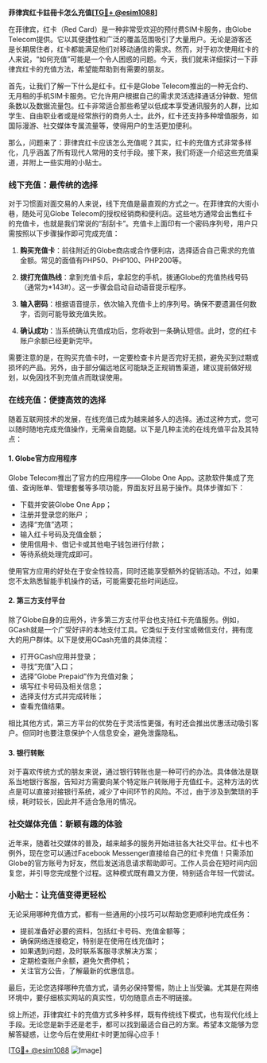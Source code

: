 **菲律宾红卡註冊卡怎么充值[[TG💪+ @esim1088](https://t.me/s/esim1088)]**

在菲律宾，红卡（Red Card）是一种非常受欢迎的预付费SIM卡服务，由Globe Telecom提供。它以其便捷性和广泛的覆盖范围吸引了大量用户。无论是游客还是长期居住者，红卡都能满足他们对移动通信的需求。然而，对于初次使用红卡的人来说，“如何充值”可能是一个令人困惑的问题。今天，我们就来详细探讨一下菲律宾红卡的充值方法，希望能帮助到有需要的朋友。

首先，让我们了解一下什么是红卡。红卡是Globe Telecom推出的一种无合约、无月租的手机SIM卡服务。它允许用户根据自己的需求灵活选择通话分钟数、短信条数以及数据流量包。红卡非常适合那些希望以低成本享受通讯服务的人群，比如学生、自由职业者或是经常旅行的商务人士。此外，红卡还支持多种增值服务，如国际漫游、社交媒体专属流量等，使得用户的生活更加便利。

那么，问题来了：菲律宾红卡应该怎么充值呢？其实，红卡的充值方式非常多样化，几乎涵盖了所有现代人常用的支付手段。接下来，我们将逐一介绍这些充值渠道，并附上一些实用的小贴士。

### 线下充值：最传统的选择

对于习惯面对面交易的人来说，线下充值是最直观的方式之一。在菲律宾的大街小巷，随处可见Globe Telecom的授权经销商和便利店。这些地方通常会出售红卡的充值卡，也就是我们常说的“刮刮卡”。充值卡上面印有一个密码序列号，用户只需按照以下步骤操作即可完成充值：

1. **购买充值卡**：前往附近的Globe商店或合作便利店，选择适合自己需求的充值金额。常见的面值有PHP50、PHP100、PHP200等。
   
2. **拨打充值热线**：拿到充值卡后，拿起您的手机，拨通Globe的充值热线号码（通常为*143#）。这一步骤会启动自动语音提示程序。

3. **输入密码**：根据语音提示，依次输入充值卡上的序列号。确保不要遗漏任何数字，否则可能导致充值失败。

4. **确认成功**：当系统确认充值成功后，您将收到一条确认短信。此时，您的红卡账户余额已经更新完毕。

需要注意的是，在购买充值卡时，一定要检查卡片是否完好无损，避免买到过期或损坏的产品。另外，由于部分偏远地区可能缺乏正规销售渠道，建议提前做好规划，以免因找不到充值点而耽误使用。

### 在线充值：便捷高效的选择

随着互联网技术的发展，在线充值已成为越来越多人的选择。通过这种方式，您可以随时随地完成充值操作，无需亲自跑腿。以下是几种主流的在线充值平台及其特点：

#### 1. Globe官方应用程序
Globe Telecom推出了官方的应用程序——Globe One App。这款软件集成了充值、查询账单、管理套餐等多项功能，界面友好且易于操作。具体步骤如下：

- 下载并安装Globe One App；
- 注册并登录您的账户；
- 选择“充值”选项；
- 输入红卡号码及充值金额；
- 使用信用卡、借记卡或其他电子钱包进行付款；
- 等待系统处理完成即可。

使用官方应用的好处在于安全性较高，同时还能享受额外的促销活动。不过，如果您不太熟悉智能手机操作的话，可能需要花些时间适应。

#### 2. 第三方支付平台
除了Globe自身的应用外，许多第三方支付平台也支持红卡充值服务。例如，GCash就是一个广受好评的本地支付工具。它类似于支付宝或微信支付，拥有庞大的用户群体。以下是使用GCash充值的具体流程：

- 打开GCash应用并登录；
- 寻找“充值”入口；
- 选择“Globe Prepaid”作为充值对象；
- 填写红卡号码及相关信息；
- 选择支付方式并完成转账；
- 查看充值结果。

相比其他方式，第三方平台的优势在于灵活性更强，有时还会推出优惠活动吸引客户。但同时也要注意保护个人信息安全，避免泄露隐私。

#### 3. 银行转账
对于喜欢传统方式的朋友来说，通过银行转账也是一种可行的办法。具体做法是联系当地银行客服，告知对方需要向某个特定账户转账用于充值红卡。这种方法的优点是可以直接对接银行系统，减少了中间环节的风险。不过，由于涉及到繁琐的手续，耗时较长，因此并不适合急用的情况。

### 社交媒体充值：新颖有趣的体验

近年来，随着社交媒体的普及，越来越多的服务开始进驻各大社交平台。红卡也不例外，现在您可以通过Facebook Messenger直接给自己的红卡充值！只需添加Globe的官方账号为好友，然后发送消息请求帮助即可。工作人员会在短时间内回复您，并引导您完成整个过程。这种模式既有趣又方便，特别适合年轻一代尝试。

### 小贴士：让充值变得更轻松

无论采用哪种充值方式，都有一些通用的小技巧可以帮助您更顺利地完成任务：

- 提前准备好必要的资料，包括红卡号码、充值金额等；
- 确保网络连接稳定，特别是在使用在线充值时；
- 如果遇到问题，及时联系客服寻求解决方案；
- 定期检查账户余额，避免欠费停机；
- 关注官方公告，了解最新的优惠信息。

最后，无论您选择哪种充值方式，请务必保持警惕，防止上当受骗。尤其是在网络环境中，要仔细核实网站的真实性，切勿随意点击不明链接。

综上所述，菲律宾红卡的充值方式多种多样，既有传统线下模式，也有现代化线上手段。无论您是新手还是老手，都可以找到最适合自己的方案。希望本文能够为您解答疑惑，让您今后在使用红卡时更加得心应手！

[[TG💪+ @esim1088](https://t.me/s/esim1088) ![Image](https://i.postimg.cc/4NQfJmqS/Snipaste-2025-05-13-00-14-12.png)]